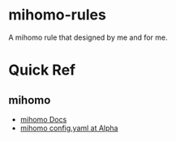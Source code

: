 # mihomo-rules
A mihomo rule that designed by me and for me.

# Quick Ref
## mihomo 
- [mihomo Docs](https://wiki.metacubex.one/) 
- [mihomo config.yaml at Alpha](https://github.com/MetaCubeX/mihomo/blob/Alpha/docs/config.yaml) 